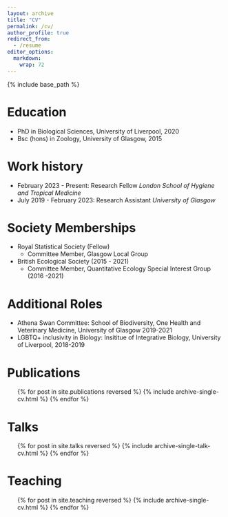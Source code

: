```yaml
---
layout: archive
title: "CV"
permalink: /cv/
author_profile: true
redirect_from:
  - /resume
editor_options: 
  markdown: 
    wrap: 72
---
```


{% include base_path %}

# Education

-   PhD in Biological Sciences, University of Liverpool, 2020
-   Bsc (hons) in Zoology, University of Glasgow, 2015

# Work history

-   February 2023 - Present: Research Fellow
       *London School of Hygiene and Tropical Medicine*
-   July 2019 - February 2023: Research Assistant
       *University of Glasgow*

# Society Memberships

-   Royal Statistical Society (Fellow)
    -   Committee Member, Glasgow Local Group
-   British Ecological Society (2015 - 2021)
    -   Committee Member, Quantitative Ecology Special Interest Group
        (2016 -2021)

# Additional Roles

-   Athena Swan Committee: School of Biodiversity, One Health and Veterinary Medicine, University of Glasgow 2019-2021 
-   LGBTQ+ inclusivity in Biology: Insititue of Integrative Biology, University of Liverpool, 2018-2019


# Publications

<ul>{% for post in site.publications reversed %} {% include
archive-single-cv.html %} {% endfor %}</ul>

# Talks

<ul>{% for post in site.talks reversed %} {% include
archive-single-talk-cv.html %} {% endfor %}</ul>

# Teaching

<ul>{% for post in site.teaching reversed %} {% include
archive-single-cv.html %} {% endfor %}</ul>
